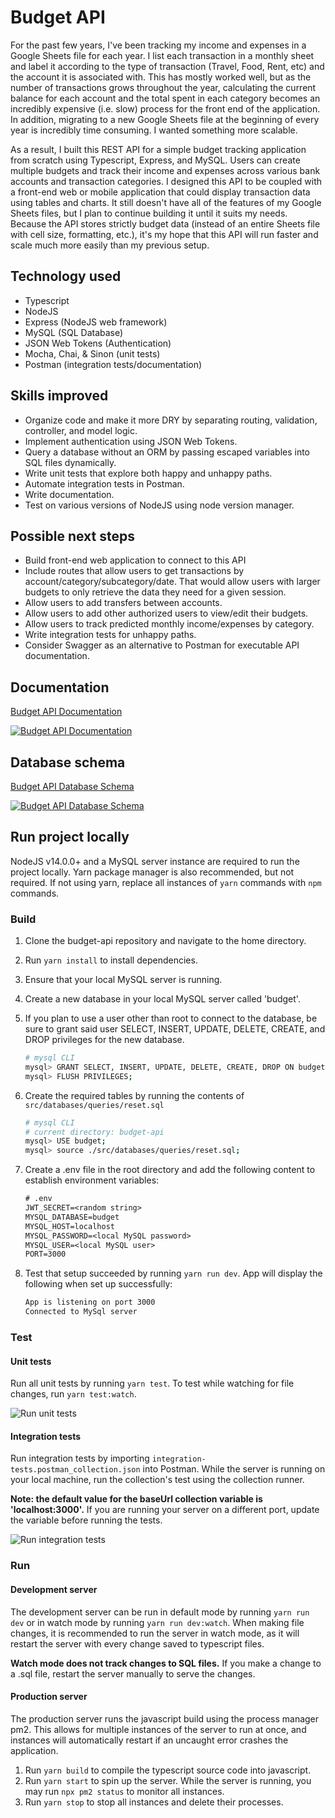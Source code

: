 # Budget API

For the past few years, I've been tracking my income and expenses in a Google Sheets file for each year. I list each transaction in a monthly sheet and label it according to the type of transaction (Travel, Food, Rent, etc) and the account it is associated with. This has mostly worked well, but as the number of transactions grows throughout the year, calculating the current balance for each account and the total spent in each category becomes an incredibly expensive (i.e. slow) process for the front end of the application. In addition, migrating to a new Google Sheets file at the beginning of every year is incredibly time consuming. I wanted something more scalable.

As a result, I built this REST API for a simple budget tracking application from scratch using Typescript, Express, and MySQL. Users can create multiple budgets and track their income and expenses across various bank accounts and transaction categories. I designed this API to be coupled with a front-end web or mobile application that could display transaction data using tables and charts. It still doesn't have all of the features of my Google Sheets files, but I plan to continue building it until it suits my needs. Because the API stores strictly budget data (instead of an entire Sheets file with cell size, formatting, etc.), it's my hope that this API will run faster and scale much more easily than my previous setup.

## Technology used

- Typescript
- NodeJS
- Express (NodeJS web framework)
- MySQL (SQL Database)
- JSON Web Tokens (Authentication)
- Mocha, Chai, & Sinon (unit tests)
- Postman (integration tests/documentation)

## Skills improved

- Organize code and make it more DRY by separating routing, validation, controller, and model logic.
- Implement authentication using JSON Web Tokens.
- Query a database without an ORM by passing escaped variables into SQL files dynamically.
- Write unit tests that explore both happy and unhappy paths.
- Automate integration tests in Postman.
- Write documentation.
- Test on various versions of NodeJS using node version manager.

## Possible next steps

- Build front-end web application to connect to this API
- Include routes that allow users to get transactions by account/category/subcategory/date. That would allow users with larger budgets to only retrieve the data they need for a given session.
- Allow users to add transfers between accounts.
- Allow users to add other authorized users to view/edit their budgets.
- Allow users to track predicted monthly income/expenses by category.
- Write integration tests for unhappy paths.
- Consider Swagger as an alternative to Postman for executable API documentation.

## Documentation

[Budget API Documentation](https://documenter.getpostman.com/view/14663488/TzJuAdH2)

[![Budget API Documentation](images/APIDocumentation.jpg)](https://documenter.getpostman.com/view/14663488/TzJuAdH2)

## Database schema

[Budget API Database Schema](https://drawsql.app/shane-mcfadden/diagrams/budget-api)

[![Budget API Database Schema](images/databaseSchema.jpg)](https://drawsql.app/shane-mcfadden/diagrams/budget-api)

## Run project locally

NodeJS v14.0.0+ and a MySQL server instance are required to run the project locally. Yarn package manager is also recommended, but not required. If not using yarn, replace all instances of `yarn` commands with `npm` commands.

### Build

1. Clone the budget-api repository and navigate to the home directory.
2. Run `yarn install` to install dependencies.
3. Ensure that your local MySQL server is running.
4. Create a new database in your local MySQL server called 'budget'.
5. If you plan to use a user other than root to connect to the database, be sure to grant said user SELECT, INSERT, UPDATE, DELETE, CREATE, and DROP privileges for the new database.

   ```sh
   # mysql CLI
   mysql> GRANT SELECT, INSERT, UPDATE, DELETE, CREATE, DROP ON budget.* TO '<user>'@'localhost';
   mysql> FLUSH PRIVILEGES;
   ```

6. Create the required tables by running the contents of `src/databases/queries/reset.sql`

   ```sh
   # mysql CLI
   # current directory: budget-api
   mysql> USE budget;
   mysql> source ./src/databases/queries/reset.sql;
   ```

7. Create a .env file in the root directory and add the following content to establish environment variables:

   ```txt
   # .env
   JWT_SECRET=<random string>
   MYSQL_DATABASE=budget
   MYSQL_HOST=localhost
   MYSQL_PASSWORD=<local MySQL password>
   MYSQL_USER=<local MySQL user>
   PORT=3000
   ```

8. Test that setup succeeded by running `yarn run dev`. App will display the following when set up successfully:

   ```sh
   App is listening on port 3000
   Connected to MySql server
   ```

### Test

#### Unit tests

Run all unit tests by running `yarn test`. To test while watching for file changes, run `yarn test:watch`.

![Run unit tests](images/unitTests.gif)

#### Integration tests

Run integration tests by importing `integration-tests.postman_collection.json` into Postman. While the server is running on your local machine, run the collection's test using the collection runner.

**Note: the default value for the baseUrl collection variable is 'localhost:3000'.** If you are running your server on a different port, update the variable before running the tests.

![Run integration tests](images/integrationTests.gif)

### Run

#### Development server

The development server can be run in default mode by running `yarn run dev` or in watch mode by running `yarn run dev:watch`. When making file changes, it is recommended to run the server in watch mode, as it will restart the server with every change saved to typescript files.

**Watch mode does not track changes to SQL files.** If you make a change to a .sql file, restart the server manually to serve the changes.

#### Production server

The production server runs the javascript build using the process manager pm2. This allows for multiple instances of the server to run at once, and instances will automatically restart if an uncaught error crashes the application.

1. Run `yarn build` to compile the typescript source code into javascript.
2. Run `yarn start` to spin up the server. While the server is running, you may run `npx pm2 status` to monitor all instances.
3. Run `yarn stop` to stop all instances and delete their processes.
